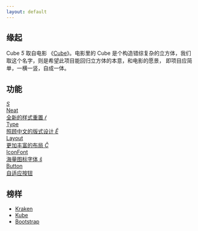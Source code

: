 ```yaml
---
layout: default
---
```


## 缘起

Cube <i class="iconfont">&#444;</i> 取自电影
《[Cube](http://movie.douban.com/subject/1305903/)》。电影里的 Cube
是个构造错综复杂的立方体，我们取这个名字，则是希望此项目能回归立方体的本意，和电影的愿景，
即项目应简单，一横一竖，自成一体。

## 功能

<div class="dib-box justify cube-modules">
  <a class="dib" href="/doc/neat"><i class="iconfont">&#536;</i>
    <!-- 改用 display: block; 或许好点？省掉几个 <br>，竖直间距可调 -->
    <br>Neat
    <br><span class="caption">全新的样式重置</span>
  </a>
  <a class="dib" href="/doc/type"><i class="iconfont">&#341;</i>
    <br>Type
    <br><span class="caption">照顾中文的版式设计</span>
  </a>
  <a class="dib" href="/doc/layout"><i class="iconfont">&#276;</i>
    <br>Layout
    <br><span class="caption">更加丰富的布局</span>
  </a>
  <a class="dib" href="/doc/iconfont"><i class="iconfont">&#268;</i>
    <br>IconFont
    <br><span class="caption">海量图标字体</span>
  </a>
  <a class="dib" href="/doc/button"><i class="iconfont">&#353;</i>
    <br>Button
    <br><span class="caption">自适应按钮</span>
  </a>
</div>

## 榜样

- [Kraken](http://cferdinandi.github.io/kraken/index.html)
- [Kube](http://imperavi.com/kube/)
- [Bootstrap](http://getbootstrap.com/)
